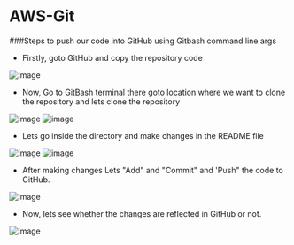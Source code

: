 # AWS-Git

###Steps to push our code into GitHub using Gitbash command line args

- Firstly, goto GitHub and copy the repository code

![image](https://github.com/Anusha2710/AWS-Git/assets/47424821/000aee08-6d7c-4620-9478-52215b9d1986)

- Now, Go to GitBash terminal there goto location where we want to clone the repository and lets clone the repository

![image](https://github.com/Anusha2710/AWS-Git/assets/47424821/9b1fe988-67cc-42ee-99b7-9587f20dfd38)
![image](https://github.com/Anusha2710/AWS-Git/assets/47424821/b34ff3a0-a821-4d6d-affb-a1cc5398a24d)

- Lets go inside the directory and make changes in the README file

![image](https://github.com/Anusha2710/AWS-Git/assets/47424821/d5bca49b-dede-44f6-8fe8-c6f0415476b1)
![image](https://github.com/Anusha2710/AWS-Git/assets/47424821/cb6b194d-5575-44b2-88e3-aa285c4b3562)

- After making changes Lets "Add" and "Commit" and 'Push" the code to GitHub.

![image](https://github.com/Anusha2710/AWS-Git/assets/47424821/256ba1e9-e91d-410d-b96c-67237210d160)

- Now, lets see whether the changes are reflected in GitHub or not.

![image](https://github.com/Anusha2710/AWS-Git/assets/47424821/07bb11cd-d968-4a76-8482-2a3c847b3a1c)
